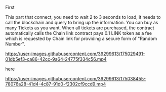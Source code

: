 First



This part that connect, you need to wait 2 to 3 seconds to load,
it needs to call the blockchain and query to bring up the information.
You can buy as many Tickets as you want.
When all tickets are purchased, the contract automatically calls the Chain link contract pays 0.1 LINK token as a fee which is requested by Chain link for providing a secure form of "Random Number".

https://user-images.githubusercontent.com/39299613/175029491-01db5ef3-ca86-42cc-9a64-24775f334c56.mp4

here




https://user-images.githubusercontent.com/39299613/175038455-78076a28-41d4-4c87-91d0-f2302cf9ccd9.mp4

